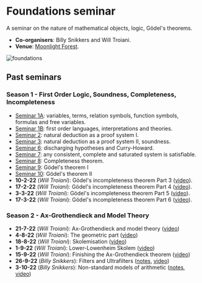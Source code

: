 # Foundations seminar

A seminar on the nature of mathematical objects, logic, Gödel's theorems.

* **Co-organisers**: Billy Snikkers and Will Troiani.
* **Venue**: [Moonlight Forest](https://www.roblox.com/games/start?placeId=8165217582&launchData=pocket:Moonlight%20Forest%202).

![foundations](moonlight-forest.png)

## Past seminars

### Season 1 - First Order Logic, Soundness, Completeness, Incompleteness
* [Seminar 1A](https://youtu.be/2S83EcpCKBY): variables, terms, relation symbols, function symbols, formulas and free variables.
* [Seminar 1B](https://youtu.be/hI3WKeaHCkk): first order languages, interpretations and theories.
* [Seminar 2](https://youtu.be/BxFr891R2k0): natural deduction as a proof system I.
* [Seminar 3](https://youtu.be/sKJ5kbqYBBQ): natural deduction as a proof system II, soundness.
* [Seminar 6](https://youtu.be/fpIXJ_X4XDM): discharging hypotheses and Curry-Howard.
* [Seminar 7](https://youtu.be/QfNGjmP65Fw): any consistent, complete and saturated system is satisfiable.
* [Seminar 8](https://youtu.be/kMhX5f0UN44): Completeness theorem. 
* [Seminar 9](https://youtu.be/TRhR88anv3M): Gödel's theorem I
* [Seminar 10](https://youtu.be/GQ4DFMNKvwY): Gödel's theorem II
* **10-2-22** (*Will Troiani*): Gödel's incompleteness theorem Part 3 ([video](https://youtu.be/hz-IWh9CF9A)).
* **17-2-22** (*Will Troiani*): Gödel's incompleteness theorem Part 4 ([video](https://youtu.be/KxnE1mwRG-k)).
* **3-3-22** (*Will Troiani*): Gödel's incompleteness theorem Part 5 ([video](https://youtu.be/gw_rks-tLdI)).
* **17-3-22** (*Will Troiani*): Gödel's incompleteness theorem Part 6 ([video](https://youtu.be/25ZGE0PiioE)).

### Season 2 - Ax-Grothendieck and Model Theory
* **21-7-22** (*Will Troiani*): Ax-Grothendieck and model theory ([video](https://www.youtube.com/watch?v=Fccfv2DWUgM))
* **4-8-22** (*Will Troiani*): The geometric part ([video](https://www.youtube.com/watch?v=49QuhzdEy50))
* **18-8-22** (*Will Troiani*): Skolemisation ([video](https://www.youtube.com/watch?v=VXJUwWBDJmQ))
* **1-9-22** (*Will Troiani*): Lower-Lowenheim Skolem ([video](https://www.youtube.com/watch?v=VXJUwWBDJmQ))
* **15-9-22** (*Will Troiani*): Finishing the Ax-Grothendieck theorem ([video](https://www.youtube.com/watch?v=m-LAhuMQZfM))
* **26-9-22** (*Billy Snikkers*): Filters and Ultrafilters ([notes](./notes/ultrafilters.pdf), [video](https://youtu.be/SAbJae_gsv4))
* **3-10-22** (*Billy Snikkers*): Non-standard models of arithmetic ([notes](./notes/Non-Standard%20Models.pdf), [video](https://www.youtube.com/watch?v=PtFTpwcYGRM))

